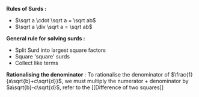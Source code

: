 **Rules of Surds :**
- $\sqrt a \cdot \sqrt a = \sqrt ab$
-  $\sqrt a \div \sqrt a = \sqrt ab$

**General rule for solving surds :**
- Split Surd into largest square factors
- Square 'square' surds 
- Collect like terms

**Rationalising the denominator** : 
To rationalise the denominator of $\frac{1}{a\sqrt{b}+c\sqrt{d}}$, we must multiply the numerator + denominator by $a\sqrt{b}-c\sqrt{d}$, refer to the [[Difference of two squares]]
